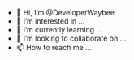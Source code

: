 - 👋 Hi, I’m @DeveloperWaybee
- 👀 I’m interested in ...
- 🌱 I’m currently learning ...
- 💞️ I’m looking to collaborate on ...
- 📫 How to reach me ...

<!---
DeveloperWaybee/DeveloperWaybee is a ✨ special ✨ repository because its `README.md` (this file) appears on your GitHub profile.
You can click the Preview link to take a look at your changes.
--->
